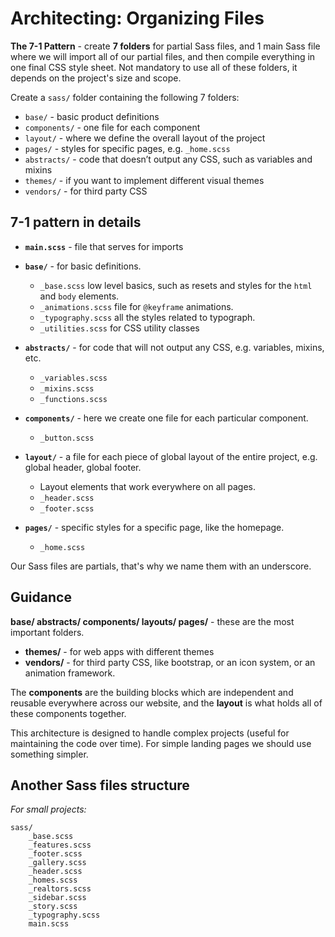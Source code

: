 # Architecting: Organizing Files

**The 7-1 Pattern** - create **7 folders** for partial Sass files, and 1 main Sass file where we will import all of our partial files, and then compile everything in one final CSS style sheet. Not mandatory to use all of these folders, it depends on the project's size and scope.

Create a `sass/` folder containing the following 7 folders:

- `base/` - basic product definitions
- `components/` - one file for each component
- `layout/` - where we define the overall layout of the project
- `pages/` - styles for specific pages, e.g. `_home.scss`
- `abstracts/` - code that doesn’t output any CSS, such as variables and mixins
- `themes/` - if you want to implement different visual themes
- `vendors/` - for third party CSS

## 7-1 pattern in details

- **`main.scss`** - file that serves for imports

<div></div>

- **`base/`** - for basic definitions.

  - `_base.scss` low level basics, such as resets and styles for the `html` and `body` elements.
  - `_animations.scss` file for `@keyframe` animations.
  - `_typography.scss` all the styles related to typograph.
  - `_utilities.scss` for CSS utility classes

<div></div>

- **`abstracts/`** - for code that will not output any CSS, e.g. variables, mixins, etc.

  - `_variables.scss`
  - `_mixins.scss`
  - `_functions.scss`

<div></div>

- **`components/`** - here we create one file for each particular component.

  - `_button.scss`

<div></div>

- **`layout/`** - a file for each piece of global layout of the entire project, e.g. global header, global footer.

  - Layout elements that work everywhere on all pages.
  - `_header.scss`
  - `_footer.scss`

<div></div>

- **`pages/`** - specific styles for a specific page, like the homepage.

  - `_home.scss`

Our Sass files are partials, that's why we name them with an underscore.

## Guidance

**base/ abstracts/ components/ layouts/ pages/** - these are the most important folders.

- **themes/** - for web apps with different themes
- **vendors/** - for third party CSS, like bootstrap, or an icon system, or an animation framework.

The **components** are the building blocks which are independent and reusable everywhere across our website, and the **layout** is what holds all of these components together.

This architecture is designed to handle complex projects (useful for maintaining the code over time). For simple landing pages we should use something simpler.

## Another Sass files structure

_For small projects:_

```
sass/
	_base.scss
	_features.scss
	_footer.scss
	_gallery.scss
	_header.scss
	_homes.scss
	_realtors.scss
	_sidebar.scss
	_story.scss
	_typography.scss
	main.scss
```
